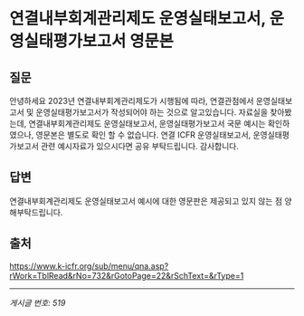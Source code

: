 # 연결내부회계관리제도 운영실태보고서, 운영실태평가보고서 영문본

## 질문
안녕하세요
2023년 연결내부회계관리제도가 시행됨에 따라, 연결관점에서 운영실태보고서 및 운영실태평가보고서가 작성되어야 하는 것으로 알고있습니다.
자료실을 찾아봤는데, 연결내부회계관리제도 운영실태보고서, 운영실태평가보고서 국문 예시는 확인하였으나, 영문본은 별도로 확인 할 수 없습니다.
연결 ICFR 운영실태보고서, 운영실태평가보고서 관련 예시자료가 있으시다면 공유 부탁드립니다.
감사합니다.

## 답변
연결내부회계관리제도 운영실태보고서 예시에 대한 영문판은 제공되고 있지 않는 점 양해부탁드립니다.

## 출처
https://www.k-icfr.org/sub/menu/qna.asp?rWork=TblRead&rNo=732&rGotoPage=22&rSchText=&rType=1

---
*게시글 번호: 519*
